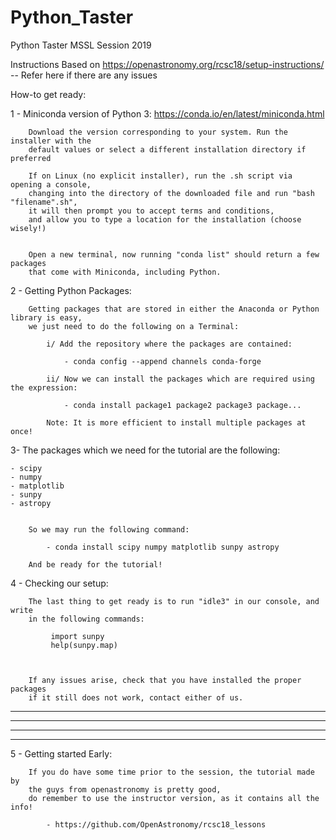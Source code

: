 # Python_Taster
Python Taster MSSL Session 2019


Instructions Based on https://openastronomy.org/rcsc18/setup-instructions/ -- Refer here if there are any issues

How-to get ready:

1 - Miniconda version of Python 3: https://conda.io/en/latest/miniconda.html

        Download the version corresponding to your system. Run the installer with the
        default values or select a different installation directory if preferred

        If on Linux (no explicit installer), run the .sh script via opening a console,
        changing into the directory of the downloaded file and run "bash "filename".sh",
        it will then prompt you to accept terms and conditions,
        and allow you to type a location for the installation (choose wisely!)


        Open a new terminal, now running "conda list" should return a few packages
        that come with Miniconda, including Python.


2 - Getting Python Packages:

        Getting packages that are stored in either the Anaconda or Python library is easy,
        we just need to do the following on a Terminal:

            i/ Add the repository where the packages are contained:

                - conda config --append channels conda-forge

            ii/ Now we can install the packages which are required using the expression:

                - conda install package1 package2 package3 package...

            Note: It is more efficient to install multiple packages at once!


3- The packages which we need for the tutorial are the following:

    - scipy
    - numpy
    - matplotlib
    - sunpy
    - astropy


        So we may run the following command:

            - conda install scipy numpy matplotlib sunpy astropy

        And be ready for the tutorial!


4 - Checking our setup:

        The last thing to get ready is to run "idle3" in our console, and write
        in the following commands:

             import sunpy
             help(sunpy.map)



        If any issues arise, check that you have installed the proper packages
        if it still does not work, contact either of us.

--------------------------------------------------------------------------------
--------------------------------------------------------------------------------
--------------------------------------------------------------------------------
--------------------------------------------------------------------------------


 5 - Getting started Early:

        If you do have some time prior to the session, the tutorial made by
        the guys from openastronomy is pretty good,
        do remember to use the instructor version, as it contains all the info!

            - https://github.com/OpenAstronomy/rcsc18_lessons
